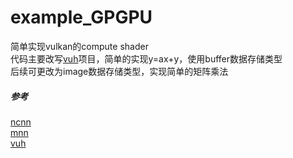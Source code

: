 # example_GPGPU 
简单实现vulkan的compute shader  
代码主要改写[vuh](https://github.com/Glavnokoman/vuh)项目，简单的实现y=ax+y，使用buffer数据存储类型  
后续可更改为image数据存储类型，实现简单的矩阵乘法  
##### 参考
[ncnn](https://github.com/Tencent/ncnn)  
[mnn](https://github.com/alibaba/MNN)  
[vuh](https://github.com/Glavnokoman/vuh)  
